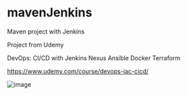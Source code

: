 # mavenJenkins
Maven project with Jenkins

Project from Udemy

DevOps: CI/CD with Jenkins Nexus Ansible Docker Terraform

https://www.udemy.com/course/devops-iac-cicd/


![image](https://user-images.githubusercontent.com/39504405/199947430-d235305e-7935-4e4e-8020-c9de2d4f988a.png)
